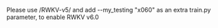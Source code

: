 Please use /RWKV-v5/ and add --my_testing "x060" as an extra train.py parameter, to enable RWKV v6.0
